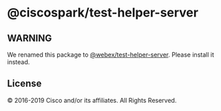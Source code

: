 # @ciscospark/test-helper-server

## WARNING

We renamed this package to [@webex/test-helper-server](https://www.npmjs.com/package/@webex/test-helper-server). Please install it instead.

## License

© 2016-2019 Cisco and/or its affiliates. All Rights Reserved.
